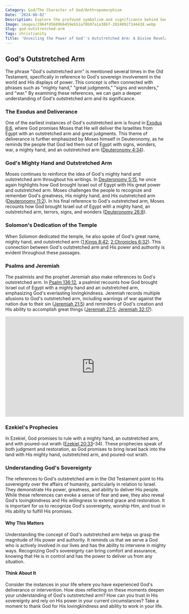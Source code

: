```yaml
---
Category: God/The Character of God/Anthropomorphism
Date: '2024-08-02'
Description: Explore the profound symbolism and significance behind God's outstretched arm, reflecting divine power, protection, and deliverance in religious contexts. Unveil the timeless meaning of this powerful gesture in faith and spirituality.
Image: images/2964fd5689b6459eb51a78b97a1a38b7-20240927144438.webp
Slug: god-outstretched-arm
Tags: christianity
Title: 'Unveiling the Power of God''s Outstretched Arm: A Divine Revelation for Believers'
---
```


## God's Outstretched Arm

The phrase "God's outstretched arm" is mentioned several times in the Old Testament, specifically in reference to God's sovereign involvement in the world and His displays of power. This concept is often connected with phrases such as "mighty hand," "great judgments," "signs and wonders," and "war." By examining these references, we can gain a deeper understanding of God's outstretched arm and its significance.

### The Exodus and Deliverance

One of the earliest instances of God's outstretched arm is found in [Exodus 6:6](https://www.bibleref.com/Exodus/6/Exodus-6-6.html), where God promises Moses that He will deliver the Israelites from Egypt with an outstretched arm and great judgments. This theme of deliverance is further emphasized by Moses himself in Deuteronomy, as he reminds the people that God led them out of Egypt with signs, wonders, war, a mighty hand, and an outstretched arm ([Deuteronomy 4:34](https://www.bibleref.com/Deuteronomy/4/Deuteronomy-4-34.html)). 

### God's Mighty Hand and Outstretched Arm

Moses continues to reinforce the idea of God's mighty hand and outstretched arm throughout his writings. In [Deuteronomy 5:15](https://www.bibleref.com/Deuteronomy/5/Deuteronomy-5-15.html), he once again highlights how God brought Israel out of Egypt with His great power and outstretched arm. Moses challenges the people to recognize and remember God's greatness, His mighty hand, and His outstretched arm ([Deuteronomy 11:2](https://www.bibleref.com/Deuteronomy/11/Deuteronomy-11-2.html)). In his final reference to God's outstretched arm, Moses recounts how God brought Israel out of Egypt with a mighty hand, an outstretched arm, terrors, signs, and wonders ([Deuteronomy 26:8](https://www.bibleref.com/Deuteronomy/26/Deuteronomy-26-8.html)).

### Solomon's Dedication of the Temple

When Solomon dedicated the temple, he also spoke of God's great name, mighty hand, and outstretched arm ([1 Kings 8:42](https://www.bibleref.com/1-Kings/8/1-Kings-8-42.html); [2 Chronicles 6:32](https://www.bibleref.com/2-Chronicles/6/2-Chronicles-6-32.html)). This connection between God's outstretched arm and His power and authority is evident throughout these passages.

### Psalms and Jeremiah

The psalmists and the prophet Jeremiah also make references to God's outstretched arm. In [Psalm 136:12](https://www.bibleref.com/Psalm/136/Psalm-136-12.html), a psalmist recounts how God brought Israel out of Egypt with a mighty hand and an outstretched arm, emphasizing God's everlasting lovingkindness. Jeremiah records multiple allusions to God's outstretched arm, including warnings of war against the nation due to their sin ([Jeremiah 21:5](https://www.bibleref.com/Jeremiah/21/Jeremiah-21-5.html)) and reminders of God's creation and His ability to accomplish great things ([Jeremiah 27:5](https://www.bibleref.com/Jeremiah/27/Jeremiah-27-5.html); [Jeremiah 32:17](https://www.bibleref.com/Jeremiah/32/Jeremiah-32-17.html)).


<iframe width="560" height="315" src="https://www.youtube.com/embed/P63SUjthD0Y" frameborder="0" allow="autoplay; encrypted-media" allowfullscreen></iframe>


### Ezekiel's Prophecies

In Ezekiel, God promises to rule with a mighty hand, an outstretched arm, and with poured-out wrath ([Ezekiel 20:33](https://www.bibleref.com/Ezekiel/20/Ezekiel-20-33.html)–34). These prophecies speak of both judgment and restoration, as God promises to bring Israel back into the land with His mighty hand, outstretched arm, and poured-out wrath.

### Understanding God's Sovereignty

The references to God's outstretched arm in the Old Testament point to His sovereignty over the affairs of humanity, particularly in relation to Israel. They demonstrate His power, greatness, and ability to deliver His people. While these references can evoke a sense of fear and awe, they also reveal God's lovingkindness and His willingness to extend grace and restoration. It is important for us to recognize God's sovereignty, worship Him, and trust in His ability to fulfill His promises.

#### Why This Matters

Understanding the concept of God's outstretched arm helps us grasp the magnitude of His power and authority. It reminds us that we serve a God who is actively involved in our lives and has the ability to intervene in mighty ways. Recognizing God's sovereignty can bring comfort and assurance, knowing that He is in control and has the power to deliver us from any situation.

#### Think About It

Consider the instances in your life where you have experienced God's deliverance or intervention. How does reflecting on these moments deepen your understanding of God's outstretched arm? How can you trust in His sovereignty and rely on His power in your current circumstances? Take a moment to thank God for His lovingkindness and ability to work in your life.